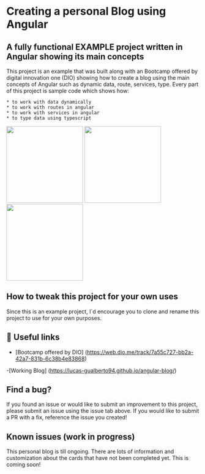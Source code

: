 # Creating a personal Blog using Angular

## A fully functional EXAMPLE project written in Angular showing its main concepts

This project is an example that was built along with an  Bootcamp offered by digital innovation one (DIO) showing how to create a blog using the main concepts of Angular such as dynamic data, route, services, type. Every part of this project is sample code which shows how:

    * to work with data dynamically
    * to work with routes in angular
    * to work with services in angular
    * to type data using typescript 


<img src="" width="200" height="200" />      
<img src="" width="200" height="200" />     
<img src="" width="200" height="200" />


## How to tweak this project for your own uses
Since this is an example project, I´d encourage you to clone and rename this project to use for your own purposes.

## 📖 Useful links
- [Bootcamp offered by DIO] (https://web.dio.me/track/7a55c727-bb2a-42a7-831b-6c38b4e83868)

-[Working Blog] (https://lucas-gualberto94.github.io/angular-blog/)

## Find a bug?
If you found an issue or would like to submit an improvement to this project, please submit an issue using the issue tab above. If you would like to submit a PR with a fix, reference the issue you created! 

## Known issues (work in progress)
This personal blog is till ongoing. There are lots of information and customization about the cards that have not been completed yet. This is coming soon!
